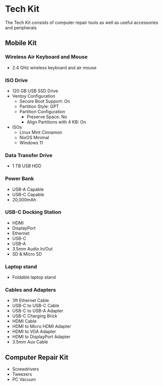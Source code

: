 # Tech Kit

The Tech Kit consists of computer repair tools as well as useful accessories and peripherals

## Mobile Kit

### Wireless Air Keyboard and Mouse

* 2.4 GHz wireless keyboard and air mouse

### ISO Drive

* 120 GB USB SSD Drive
* Ventoy Configuration
  * Secure Boot Support: On
  * Partition Style: GPT
  * Partition Configuration
    * Preserve Space: No
    * Align Partitions with 4 KB: On
* ISOs
  * Linux Mint Cinnamon
  * NixOS Minimal
  * Windows 11

### Data Transfer Drive

* 1 TB USB HDD

### Power Bank

* USB-A Capable
* USB-C Capable
* 20,000mAh

### USB-C Docking Station

* HDMI
* DisplayPort
* Ethernet
* USB-C
* USB-A
* 3.5mm Audio In/Out
* SD & Micro SD

### Laptop stand

* Foldable laptop stand

### Cables and Adapters

* 3ft Ethernet Cable
* USB-C to USB-C Cable
* USB-C to USB-A Adapter
* USB-C Charging Brick
* HDMI Cable
* HDMI to Micro HDMI Adapter
* HDMI to VGA Adapter
* HDMI to DisplayPort Adapter
* 3.5mm Aux Cable

## Computer Repair Kit

* Screwdrivers
* Tweezers
* PC Vacuum
